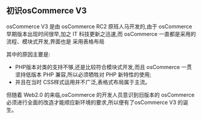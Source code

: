 
## 初识osCommerce V3

osCommerce V3 是由 osCommerce RC2 原班人马开发的,由于 osCommerce 早期版本出现时间很早,加之 IT 科技更新之迅速,而 osCommerce 一直都是采用的流程、模块式开发,界面也是 采用表格布局

其中的原因主要是:

- PHP版本对类的支持不够,还是比较符合模块式开发,而且 osCommerce 一贯坚持低版本 PHP 兼容,所以必须牺牲对 PHP 新特性的使用;
- 并且在当时 CSS样式运用并不广泛,表格式布局属于主流。

但随着 Web2.0 的来临,osCommerce 的开发人员意识到旧版本的 osCommerce 必须进行全面的改造才能顺应新环境的要求,所以便有了osCommerce V3 的诞生。